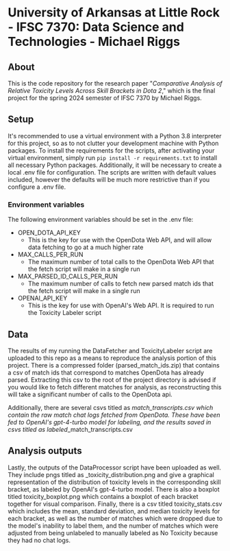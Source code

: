 # University of Arkansas at Little Rock - IFSC 7370: Data Science and Technologies - Michael Riggs

## About

This is the code repository for the research paper "_Comparative Analysis of Relative Toxicity Levels Across
Skill Brackets in Dota 2_," which is the final project for the spring 2024 semester of IFSC 7370 by Michael Riggs.

## Setup

It's recommended to use a virtual environment with a Python 3.8 interpreter for this project, so as to not clutter
your development machine with Python packages. To install the requirements for the scripts, after activating your
virtual environment, simply run `pip install -r requirements.txt` to install all necessary Python packages.
Additionally, it will be necessary to create a local .env file for configuration. The scripts are written with
default values included, however the defaults will be much more restrictive than if you configure a .env file.

### Environment variables
The following environment variables should be set in the .env file:
- OPEN_DOTA_API_KEY
  - This is the key for use with the OpenDota Web API, and will allow data fetching to go at a much higher rate
- MAX_CALLS_PER_RUN
  - The maximum number of total calls to the OpenDota Web API that the fetch script will make in a single run
- MAX_PARSED_ID_CALLS_PER_RUN
  - The maximum number of calls to fetch new parsed match ids that the fetch script will make in a single run
- OPENAI_API_KEY
  - This is the key for use with OpenAI's Web API. It is required to run the Toxicity Labeler script

## Data

The results of my running the DataFetcher and ToxicityLabeler script are uploaded to this repo as a means to
reproduce the analysis portion of this project. There is a compressed folder (parsed_match_ids.zip) that contains
a csv of match ids that correspond to matches OpenDota has already parsed. Extracting this csv to the root of
the project directory is advised if you would like to fetch different matches for analysis, as reconstructing
this will take a significant number of calls to the OpenDota api.

Additionally, there are several csvs titled as <skill bracket name>_match_transcripts.csv which contain the raw
match chat logs fetched from OpenDota. These have been fed to OpenAI's gpt-4-turbo model for labeling, and the
results saved in csvs titled as labeled_<skill bracket name>_match_transcripts.csv

## Analysis outputs

Lastly, the outputs of the DataProcessor script have been uploaded as well. They include pngs titled as
<skill bracket name>_toxicity_distribution.png and give a graphical representation of the distribution
of toxicity levels in the corresponding skill bracket, as labeled by OpenAI's gpt-4-turbo model. There is also
a boxplot titled toxicity_boxplot.png which contains a boxplot of each bracket together for visual comparison.
Finally, there is a csv titled toxicity_stats.csv which includes the mean, standard deviation, and median
toxicity levels for each bracket, as well as the number of matches which were dropped due to the model's
inability to label them, and the number of matches which were adjusted from being unlabeled to manually
labeled as No Toxicity because they had no chat logs.